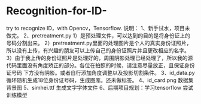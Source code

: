 # Recognition-for-ID-
try to recognize ID，with Opencv，Tensorflow.
说明：
1、新手试水，项目未做完。
2、pretreatment.py 
  1）是预处理文件，可以达到的目的是将身份证上的号码分割出来。
  2）pretreatment.py里面的处理图片是个人的真实身份证照片，所以没有上传，有兴趣的朋友可以上传自己的身份证照片并且更改相应的名字。
  3）由于我上传的身份证照片是处理好的，周围阴影处理已经处理了，所以我的源代码里面没有角度矫正的部分。各位在拍照的时候，请注意尽量放正，且保证身份证号码      下方没有阴影。或者自行添加角度调整以及投影切割条件。
3、id_data.py
   循环随机生成18位身份证号码，生成图库。还未做标签。
4、id_card.png 数据集背景图
5、simhei.ttf 生成文字字体文件
6、后期项目规划：学习tensorflow 尝试训练模型
